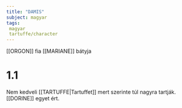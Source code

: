 ```yaml
---
title: "DAMIS"
subject: magyar
tags:
 magyar
 tartuffe/character
---
```

[[ORGON]] fia
[[MARIANE]] bátyja

# 1.1
Nem kedveli [[TARTUFFE|Tartuffet]] mert szerinte túl nagyra tartják. [[DORINE]] egyet ért.
